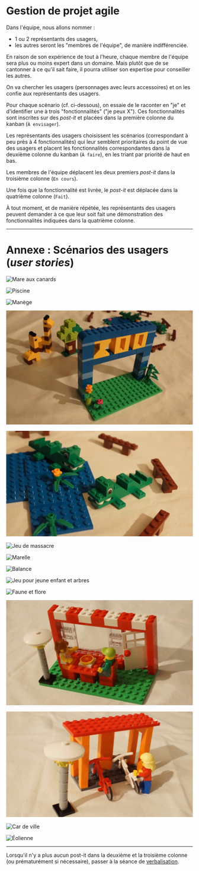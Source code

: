 # Gestion de projet agile

Dans l'équipe, nous allons nommer :

- 1 ou 2 représentants des usagers,
- les autres seront les "membres de l'équipe", de manière indifférenciée.

En raison de son expérience de tout à l'heure, chaque membre de l'équipe sera plus ou moins expert dans un domaine.
Mais plutôt que de se cantonner à ce qu'il sait faire, il pourra utiliser son expertise pour conseiller les autres.

On va chercher les usagers (personnages avec leurs accessoires) et on les confie aux représentants des usagers.

Pour chaque scénario (cf. ci-dessous), on essaie de le raconter en "je" et d'identifier une à trois "fonctionnalités" ("je peux X").
Ces fonctionnalités sont inscrites sur des *post-it* et placées dans la première colonne du kanban (`À envisager`).

Les représentants des usagers choisissent les scénarios (correspondant à peu près à 4 fonctionnalités) qui leur semblent prioritaires du point de vue des usagers et placent les fonctionnalités correspondantes dans la deuxième colonne du kanban (`À faire`), en les triant par priorité de haut en bas.

Les membres de l'équipe déplacent les deux premiers *post-it* dans la troisième colonne (`En cours`).

Une fois que la fonctionnalité est livrée, le *post-it* est déplacée dans la quatrième colonne (`Fait`).

À tout moment, et de manière répétée, les représentants des usagers peuvent demander à ce que leur soit fait une démonstration des fonctionnalités indiquées dans la quatrième colonne.

---

# Annexe : Scénarios des usagers (*user stories*)

![](http://www.ducklearning.com/wp-content/uploads/2015/10/9389_14.jpg "Mare aux canards")

![](https://le-www-live-s.legocdn.com/images/423923/live/sc/Products/9389/9389_Vig_06/0efa69f4d1d2c93ebf8b95dec6f8d4c6/1c530eab-0177-47c0-bd78-a40600e55a5c/original/1c530eab-0177-47c0-bd78-a40600e55a5c.jpg "Piscine")

![](https://le-www-live-s.legocdn.com/images/423923/live/sc/Products/9389/9389_Vig_10/c762456573a94bfe2906c3323560e8b8/ced0aab0-6c41-4106-a4a8-a40600f461d8/original/ced0aab0-6c41-4106-a4a8-a40600f461d8.jpg "Manège")


![](DSC08112.jpg)

![](DSC08113.jpg)


![](http://www.ducklearning.com/wp-content/uploads/2015/10/9389_8.jpg "Jeu de massacre")

![](https://www.fspartner.no/users/inxcover_mystore_no/images/14776_LEGO__Education_LEGO__Community_Starter_Set_5.jpg "Marelle")

![](http://www.ducklearning.com/wp-content/uploads/2015/10/9389_10.jpg "Balance")

![](http://www.ducklearning.com/wp-content/uploads/2015/10/9389_13.jpg "Jeu pour jeune enfant et arbres")

![](https://www.fspartner.no/users/inxcover_mystore_no/images/14776_LEGO__Education_LEGO__Community_Starter_Set_2.jpg "Faune et flore")

![](DSC08154.jpg)

![](DSC08153.jpg)

![](https://le-www-live-s.legocdn.com/images/423923/live/sc/Products/9389/9389_Vig_20/7691809411537b70609586c6f0ad5df3/62f8fb43-f7bc-41b7-b0e4-a40601167f6c/original/62f8fb43-f7bc-41b7-b0e4-a40601167f6c.jpg "Car de ville")

![](https://le-www-live-s.legocdn.com/images/423923/live/sc/Products/9389/9389_VIG_23/2f752e9dcd94d55f03294279a9a5b939/87619eaf-5006-463e-9a3c-a40600ea2965/original/87619eaf-5006-463e-9a3c-a40600ea2965.jpg "Éolienne")

---

Lorsqu'il n'y a plus aucun post-it dans la deuxième et la troisième colonne (ou prématurément si nécessaire), passer à la séance de [verbalisation](debriefing.md).
